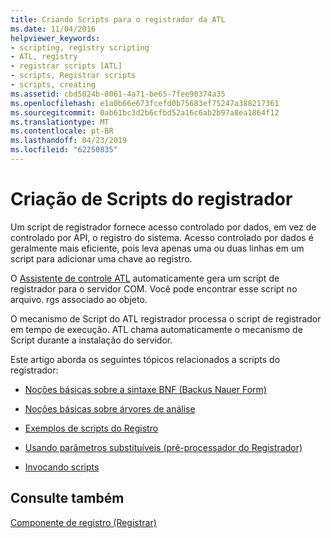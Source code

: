 ```yaml
---
title: Criando Scripts para o registrador da ATL
ms.date: 11/04/2016
helpviewer_keywords:
- scripting, registry scripting
- ATL, registry
- registrar scripts [ATL]
- scripts, Registrar scripts
- scripts, creating
ms.assetid: cbd5024b-8061-4a71-be65-7fee90374a35
ms.openlocfilehash: e1a0b66e673fcefd0b75683ef75247a388217361
ms.sourcegitcommit: 0ab61bc3d2b6cfbd52a16c6ab2b97a8ea1864f12
ms.translationtype: MT
ms.contentlocale: pt-BR
ms.lasthandoff: 04/23/2019
ms.locfileid: "62250835"
---
```

# <a name="creating-registrar-scripts"></a>Criação de Scripts do registrador

Um script de registrador fornece acesso controlado por dados, em vez de controlado por API, o registro do sistema. Acesso controlado por dados é geralmente mais eficiente, pois leva apenas uma ou duas linhas em um script para adicionar uma chave ao registro.

O [Assistente de controle ATL](../atl/reference/atl-control-wizard.md) automaticamente gera um script de registrador para o servidor COM. Você pode encontrar esse script no arquivo. rgs associado ao objeto.

O mecanismo de Script do ATL registrador processa o script de registrador em tempo de execução. ATL chama automaticamente o mecanismo de Script durante a instalação do servidor.

Este artigo aborda os seguintes tópicos relacionados a scripts do registrador:

- [Noções básicas sobre a sintaxe BNF (Backus Nauer Form)](../atl/understanding-backus-nauer-form-bnf-syntax.md)

- [Noções básicas sobre árvores de análise](../atl/understanding-parse-trees.md)

- [Exemplos de scripts do Registro](../atl/registry-scripting-examples.md)

- [Usando parâmetros substituíveis (pré-processador do Registrador)](../atl/using-replaceable-parameters-the-registrar-s-preprocessor.md)

- [Invocando scripts](../atl/invoking-scripts.md)

## <a name="see-also"></a>Consulte também

[Componente de registro (Registrar)](../atl/atl-registry-component-registrar.md)
